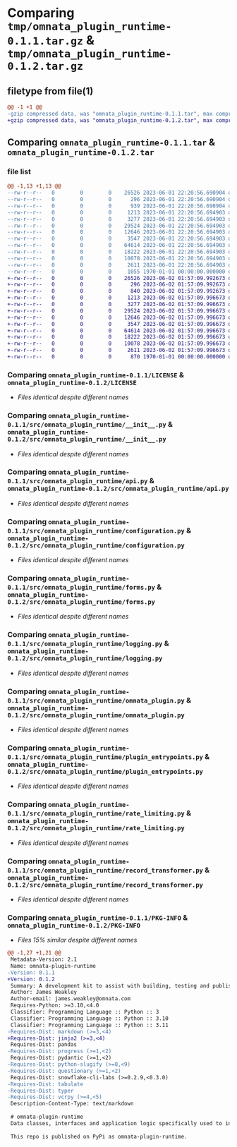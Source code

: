 # Comparing `tmp/omnata_plugin_runtime-0.1.1.tar.gz` & `tmp/omnata_plugin_runtime-0.1.2.tar.gz`

## filetype from file(1)

```diff
@@ -1 +1 @@
-gzip compressed data, was "omnata_plugin_runtime-0.1.1.tar", max compression
+gzip compressed data, was "omnata_plugin_runtime-0.1.2.tar", max compression
```

## Comparing `omnata_plugin_runtime-0.1.1.tar` & `omnata_plugin_runtime-0.1.2.tar`

### file list

```diff
@@ -1,13 +1,13 @@
--rw-r--r--   0        0        0    26526 2023-06-01 22:20:56.690904 omnata_plugin_runtime-0.1.1/LICENSE
--rw-r--r--   0        0        0      296 2023-06-01 22:20:56.690904 omnata_plugin_runtime-0.1.1/README.md
--rw-r--r--   0        0        0      939 2023-06-01 22:20:56.690904 omnata_plugin_runtime-0.1.1/pyproject.toml
--rw-r--r--   0        0        0     1213 2023-06-01 22:20:56.694903 omnata_plugin_runtime-0.1.1/src/omnata_plugin_runtime/__init__.py
--rw-r--r--   0        0        0     3277 2023-06-01 22:20:56.694903 omnata_plugin_runtime-0.1.1/src/omnata_plugin_runtime/api.py
--rw-r--r--   0        0        0    29524 2023-06-01 22:20:56.694903 omnata_plugin_runtime-0.1.1/src/omnata_plugin_runtime/configuration.py
--rw-r--r--   0        0        0    12646 2023-06-01 22:20:56.694903 omnata_plugin_runtime-0.1.1/src/omnata_plugin_runtime/forms.py
--rw-r--r--   0        0        0     3547 2023-06-01 22:20:56.694903 omnata_plugin_runtime-0.1.1/src/omnata_plugin_runtime/logging.py
--rw-r--r--   0        0        0    64614 2023-06-01 22:20:56.694903 omnata_plugin_runtime-0.1.1/src/omnata_plugin_runtime/omnata_plugin.py
--rw-r--r--   0        0        0    18222 2023-06-01 22:20:56.694903 omnata_plugin_runtime-0.1.1/src/omnata_plugin_runtime/plugin_entrypoints.py
--rw-r--r--   0        0        0    10078 2023-06-01 22:20:56.694903 omnata_plugin_runtime-0.1.1/src/omnata_plugin_runtime/rate_limiting.py
--rw-r--r--   0        0        0     2611 2023-06-01 22:20:56.694903 omnata_plugin_runtime-0.1.1/src/omnata_plugin_runtime/record_transformer.py
--rw-r--r--   0        0        0     1055 1970-01-01 00:00:00.000000 omnata_plugin_runtime-0.1.1/PKG-INFO
+-rw-r--r--   0        0        0    26526 2023-06-02 01:57:09.992673 omnata_plugin_runtime-0.1.2/LICENSE
+-rw-r--r--   0        0        0      296 2023-06-02 01:57:09.992673 omnata_plugin_runtime-0.1.2/README.md
+-rw-r--r--   0        0        0      840 2023-06-02 01:57:09.992673 omnata_plugin_runtime-0.1.2/pyproject.toml
+-rw-r--r--   0        0        0     1213 2023-06-02 01:57:09.996673 omnata_plugin_runtime-0.1.2/src/omnata_plugin_runtime/__init__.py
+-rw-r--r--   0        0        0     3277 2023-06-02 01:57:09.996673 omnata_plugin_runtime-0.1.2/src/omnata_plugin_runtime/api.py
+-rw-r--r--   0        0        0    29524 2023-06-02 01:57:09.996673 omnata_plugin_runtime-0.1.2/src/omnata_plugin_runtime/configuration.py
+-rw-r--r--   0        0        0    12646 2023-06-02 01:57:09.996673 omnata_plugin_runtime-0.1.2/src/omnata_plugin_runtime/forms.py
+-rw-r--r--   0        0        0     3547 2023-06-02 01:57:09.996673 omnata_plugin_runtime-0.1.2/src/omnata_plugin_runtime/logging.py
+-rw-r--r--   0        0        0    64614 2023-06-02 01:57:09.996673 omnata_plugin_runtime-0.1.2/src/omnata_plugin_runtime/omnata_plugin.py
+-rw-r--r--   0        0        0    18222 2023-06-02 01:57:09.996673 omnata_plugin_runtime-0.1.2/src/omnata_plugin_runtime/plugin_entrypoints.py
+-rw-r--r--   0        0        0    10078 2023-06-02 01:57:09.996673 omnata_plugin_runtime-0.1.2/src/omnata_plugin_runtime/rate_limiting.py
+-rw-r--r--   0        0        0     2611 2023-06-02 01:57:09.996673 omnata_plugin_runtime-0.1.2/src/omnata_plugin_runtime/record_transformer.py
+-rw-r--r--   0        0        0      870 1970-01-01 00:00:00.000000 omnata_plugin_runtime-0.1.2/PKG-INFO
```

### Comparing `omnata_plugin_runtime-0.1.1/LICENSE` & `omnata_plugin_runtime-0.1.2/LICENSE`

 * *Files identical despite different names*

### Comparing `omnata_plugin_runtime-0.1.1/src/omnata_plugin_runtime/__init__.py` & `omnata_plugin_runtime-0.1.2/src/omnata_plugin_runtime/__init__.py`

 * *Files identical despite different names*

### Comparing `omnata_plugin_runtime-0.1.1/src/omnata_plugin_runtime/api.py` & `omnata_plugin_runtime-0.1.2/src/omnata_plugin_runtime/api.py`

 * *Files identical despite different names*

### Comparing `omnata_plugin_runtime-0.1.1/src/omnata_plugin_runtime/configuration.py` & `omnata_plugin_runtime-0.1.2/src/omnata_plugin_runtime/configuration.py`

 * *Files identical despite different names*

### Comparing `omnata_plugin_runtime-0.1.1/src/omnata_plugin_runtime/forms.py` & `omnata_plugin_runtime-0.1.2/src/omnata_plugin_runtime/forms.py`

 * *Files identical despite different names*

### Comparing `omnata_plugin_runtime-0.1.1/src/omnata_plugin_runtime/logging.py` & `omnata_plugin_runtime-0.1.2/src/omnata_plugin_runtime/logging.py`

 * *Files identical despite different names*

### Comparing `omnata_plugin_runtime-0.1.1/src/omnata_plugin_runtime/omnata_plugin.py` & `omnata_plugin_runtime-0.1.2/src/omnata_plugin_runtime/omnata_plugin.py`

 * *Files identical despite different names*

### Comparing `omnata_plugin_runtime-0.1.1/src/omnata_plugin_runtime/plugin_entrypoints.py` & `omnata_plugin_runtime-0.1.2/src/omnata_plugin_runtime/plugin_entrypoints.py`

 * *Files identical despite different names*

### Comparing `omnata_plugin_runtime-0.1.1/src/omnata_plugin_runtime/rate_limiting.py` & `omnata_plugin_runtime-0.1.2/src/omnata_plugin_runtime/rate_limiting.py`

 * *Files identical despite different names*

### Comparing `omnata_plugin_runtime-0.1.1/src/omnata_plugin_runtime/record_transformer.py` & `omnata_plugin_runtime-0.1.2/src/omnata_plugin_runtime/record_transformer.py`

 * *Files identical despite different names*

### Comparing `omnata_plugin_runtime-0.1.1/PKG-INFO` & `omnata_plugin_runtime-0.1.2/PKG-INFO`

 * *Files 15% similar despite different names*

```diff
@@ -1,27 +1,21 @@
 Metadata-Version: 2.1
 Name: omnata-plugin-runtime
-Version: 0.1.1
+Version: 0.1.2
 Summary: A development kit to assist with building, testing and publishing Omnata Plugins
 Author: James Weakley
 Author-email: james.weakley@omnata.com
 Requires-Python: >=3.10,<4.0
 Classifier: Programming Language :: Python :: 3
 Classifier: Programming Language :: Python :: 3.10
 Classifier: Programming Language :: Python :: 3.11
-Requires-Dist: markdown (>=3,<4)
+Requires-Dist: jinja2 (>=3,<4)
 Requires-Dist: pandas
-Requires-Dist: progress (>=1,<2)
 Requires-Dist: pydantic (>=1,<2)
-Requires-Dist: python-slugify (>=8,<9)
-Requires-Dist: questionary (>=1,<2)
 Requires-Dist: snowflake-cli-labs (>=0.2.9,<0.3.0)
-Requires-Dist: tabulate
-Requires-Dist: typer
-Requires-Dist: vcrpy (>=4,<5)
 Description-Content-Type: text/markdown
 
 # omnata-plugin-runtime
 Data classes, interfaces and application logic specifically used to interface with plugins.
 
 This repo is published on PyPi as omnata-plugin-runtime.
```

